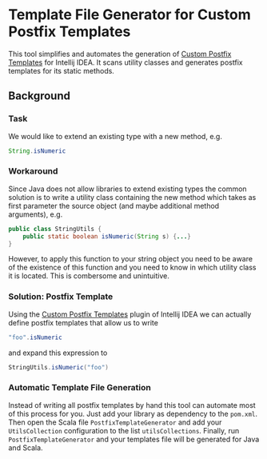 # Template File Generator for Custom Postfix Templates
This tool simplifies and automates the generation of [Custom Postfix Templates](https://github.com/xylo/intellij-postfix-templates) for Intellij IDEA.  It scans utility classes and generates postfix templates for its static methods.

## Background

### Task

We would like to extend an existing type with a new method, e.g.
```java
String.isNumeric
```

### Workaround

Since Java does not allow libraries to extend existing types the common solution is to write a utility class containing the new method which takes as first parameter the source object (and maybe additional method arguments), e.g.
```java
public class StringUtils {
    public static boolean isNumeric(String s) {...}
}
```

However, to apply this function to your string object you need to be aware of the existence of this function and you need to know in which utility class it is located.  This is combersome and unintuitive.

### Solution: Postfix Template

Using the [Custom Postfix Templates](https://github.com/xylo/intellij-postfix-templates) plugin of Intellij IDEA we can actually define postfix templates that allow us to write
```java
"foo".isNumeric
```

and expand this expression to
```java
StringUtils.isNumeric("foo")
```

### Automatic Template File Generation

Instead of writing all postfix templates by hand this tool can automate most of this process for you.
Just add your library as dependency to the `pom.xml`.
Then open the Scala file `PostfixTemplateGenerator` and add your `UtilsCollection` configuration to the list `utilsCollections`.
Finally, run `PostfixTemplateGenerator` and your templates file will be generated for Java and Scala.
